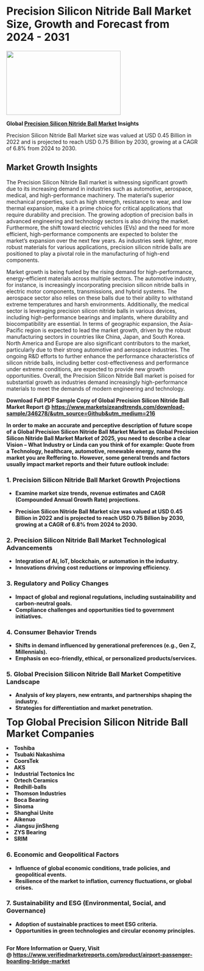 <H1>Precision Silicon Nitride Ball Market Size, Growth and Forecast from 2024 - 2031</H1><img class="aligncenter size-medium wp-image-584254" src="https://thirdeyenews.in/wp-content/uploads/2024/09/Global-Market-Research-300x168.jpeg" alt="" width="300" height="168" /><p><strong>Global&nbsp;<a href="https://www.marketsizeandtrends.com/download-sample/346278/&amp;utm_source=Github&utm_medium=216">Precision Silicon Nitride Ball Market</a> Insights</strong></p><p>Precision Silicon Nitride Ball Market size was valued at USD 0.45 Billion in 2022 and is projected to reach USD 0.75 Billion by 2030, growing at a CAGR of 6.8% from 2024 to 2030.</p><p><h2>Market Growth Insights</h2> <p>The Precision Silicon Nitride Ball market is witnessing significant growth due to its increasing demand in industries such as automotive, aerospace, medical, and high-performance machinery. The material’s superior mechanical properties, such as high strength, resistance to wear, and low thermal expansion, make it a prime choice for critical applications that require durability and precision. The growing adoption of precision balls in advanced engineering and technology sectors is also driving the market. Furthermore, the shift toward electric vehicles (EVs) and the need for more efficient, high-performance components are expected to bolster the market’s expansion over the next few years. As industries seek lighter, more robust materials for various applications, precision silicon nitride balls are positioned to play a pivotal role in the manufacturing of high-end components.</p> <p><strong></strong></p> <p>Market growth is being fueled by the rising demand for high-performance, energy-efficient materials across multiple sectors. The automotive industry, for instance, is increasingly incorporating precision silicon nitride balls in electric motor components, transmissions, and hybrid systems. The aerospace sector also relies on these balls due to their ability to withstand extreme temperatures and harsh environments. Additionally, the medical sector is leveraging precision silicon nitride balls in various devices, including high-performance bearings and implants, where durability and biocompatibility are essential. In terms of geographic expansion, the Asia-Pacific region is expected to lead the market growth, driven by the robust manufacturing sectors in countries like China, Japan, and South Korea. North America and Europe are also significant contributors to the market, particularly due to their strong automotive and aerospace industries. The ongoing R&D efforts to further enhance the performance characteristics of silicon nitride balls, including better cost-effectiveness and performance under extreme conditions, are expected to provide new growth opportunities. Overall, the Precision Silicon Nitride Ball market is poised for substantial growth as industries demand increasingly high-performance materials to meet the demands of modern engineering and technology.</p> <p><strong></p><p><span class=""><strong>Download Full PDF Sample Copy of Global Precision Silicon Nitride Ball Market Report</strong> @ <a href="https://www.marketsizeandtrends.com/download-sample/346278/&amp;utm_source=Github&utm_medium=216" target="_blank">https://www.marketsizeandtrends.com/download-sample/346278/&amp;utm_source=Github&utm_medium=216</a></span></p><p>In order to make an accurate and perceptive description of future scope of a Global&nbsp;Precision Silicon Nitride Ball Market Market as Global&nbsp;Precision Silicon Nitride Ball Market Market of 2025, you need to describe a clear Vision &ndash; What Industry or Linda can you think of for example: Quote from a Technology, healthcare, automotive, renewable energy, name the market you are Reffering to. However, some general trends and factors usually impact market reports and their future outlook include:</p><h3>1.&nbsp;<strong>Precision Silicon Nitride Ball Market Growth Projections</strong></h3><ul><li>Examine market size trends, revenue estimates and CAGR (Compounded Annual Growth Rate) projections.</li><li><p>Precision Silicon Nitride Ball Market size was valued at USD 0.45 Billion in 2022 and is projected to reach USD 0.75 Billion by 2030, growing at a CAGR of 6.8% from 2024 to 2030.</p></li></ul><h3>2.&nbsp;<strong>Precision Silicon Nitride Ball Market Technological Advancements</strong></h3><ul><li>Integration of AI, IoT, blockchain, or automation in the industry.</li><li>Innovations driving cost reductions or improving efficiency.</li></ul><h3>3.&nbsp;<strong>Regulatory and Policy Changes</strong></h3><ul><li>Impact of global and regional regulations, including sustainability and carbon-neutral goals.</li><li>Compliance challenges and opportunities tied to government initiatives.</li></ul><h3>4.&nbsp;<strong>Consumer Behavior Trends</strong></h3><ul><li>Shifts in demand influenced by generational preferences (e.g., Gen Z, Millennials).</li><li>Emphasis on eco-friendly, ethical, or personalized products/services.</li></ul><h3>5.&nbsp;<strong>Global Precision Silicon Nitride Ball Market Competitive Landscape</strong></h3><ul><li>Analysis of key players, new entrants, and partnerships shaping the industry.</li><li>Strategies for differentiation and market penetration.</li></ul><p data-pm-slice="1 1 []"><span style="color: inherit; font-family: inherit; font-size: 25px;">Top Global Precision Silicon Nitride Ball Market Companies</span></p><div class="" data-test-id=""><p><li>Toshiba</li><li> Tsubaki Nakashima</li><li> CoorsTek</li><li> AKS</li><li> Industrial Tectonics Inc</li><li> Ortech Ceramics</li><li> Redhill-balls</li><li> Thomson Industries</li><li> Boca Bearing</li><li> Sinoma</li><li> Shanghai Unite</li><li> Aikenuo</li><li> Jiangsu jinSheng</li><li> ZYS Bearing</li><li> SRIM</li></p></div><h3>6.&nbsp;<strong>Economic and Geopolitical Factors</strong></h3><ul><li>Influence of global economic conditions, trade policies, and geopolitical events.</li><li>Resilience of the market to inflation, currency fluctuations, or global crises.</li></ul><h3>7.&nbsp;<strong>Sustainability and ESG (Environmental, Social, and Governance)</strong></h3><ul><li>Adoption of sustainable practices to meet ESG criteria.</li><li>Opportunities in green technologies and circular economy principles.</li></ul><h2><strong style="font-size: 14px;">For More Information or Query, Visit @&nbsp;</strong><a style="background-color: #ffffff; font-size: 14px;" href="https://www.marketsizeandtrends.com/report/precision-silicon-nitride-ball-market/" target="_blank">https://www.verifiedmarketreports.com/product/airport-passenger-boarding-bridge-market</a></h2>
